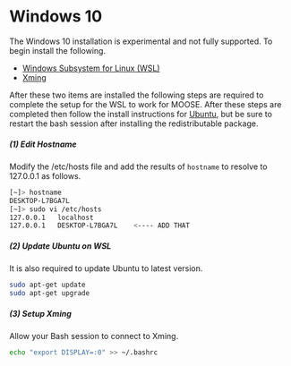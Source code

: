 # Windows 10

The Windows 10 installation is experimental and not fully supported. To begin install the
following.

- [Windows Subsystem for Linux (WSL)](https://msdn.microsoft.com/en-us/commandline/wsl/install_guide)
- [Xming](https://sourceforge.net/projects/xming/)

After these two items are installed the following steps are required to complete the setup for the
WSL to work for MOOSE. After these steps are completed then follow the install instructions for
[Ubuntu](installation/ubuntu.md), but be sure to
restart the bash session after installing the redistributable package.


##### (1) Edit Hostname

Modify the /etc/hosts file and add the results of `hostname` to resolve to 127.0.0.1 as follows.

```bash
[~]> hostname
DESKTOP-L7BGA7L
[~]> sudo vi /etc/hosts
127.0.0.1   localhost
127.0.0.1   DESKTOP-L7BGA7L    <---- ADD THAT
```

##### (2) Update Ubuntu on WSL

It is also required to update Ubuntu to latest version.

```bash
sudo apt-get update
sudo apt-get upgrade
```

##### (3) Setup Xming

Allow your Bash session to connect to Xming.

```bash
echo "export DISPLAY=:0" >> ~/.bashrc
```
